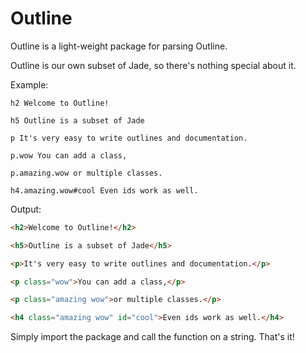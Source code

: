# Outline

Outline is a light-weight package for parsing Outline.

Outline is our own subset of Jade, so there's nothing special about it.

Example:

```
h2 Welcome to Outline!

h5 Outline is a subset of Jade

p It's very easy to write outlines and documentation.

p.wow You can add a class,

p.amazing.wow or multiple classes.

h4.amazing.wow#cool Even ids work as well.
```

Output:

```html
<h2>Welcome to Outline!</h2>

<h5>Outline is a subset of Jade</h5>

<p>It's very easy to write outlines and documentation.</p>

<p class="wow">You can add a class,</p>

<p class="amazing wow">or multiple classes.</p>

<h4 class="amazing wow" id="cool">Even ids work as well.</h4>
```

Simply import the package and call the function on a string. That's it!
